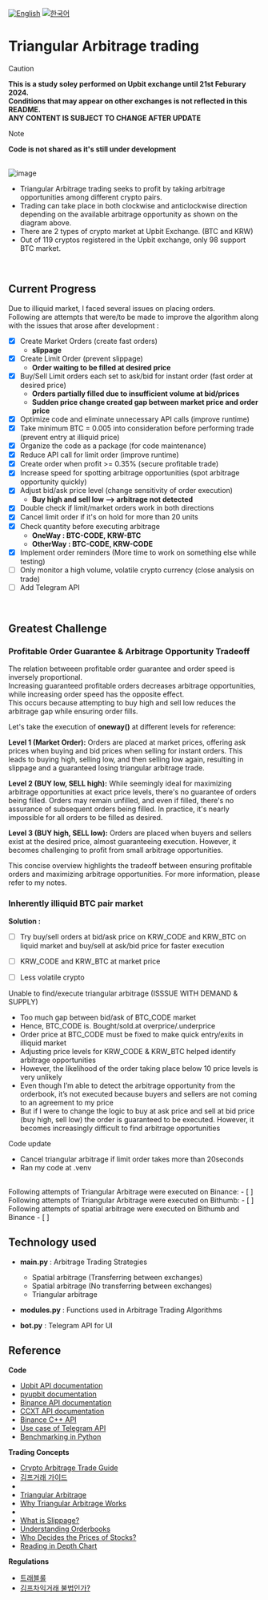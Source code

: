 [![English](https://img.shields.io/badge/lang-English-blue.svg)](https://github.com/juho-creator/ArbitrageTrading/blob/main/README.md)
[![한국어](https://img.shields.io/badge/lang-한국어-red.svg)](https://github.com/juho-creator/ArbitrageTrading/blob/main/README.KR.md)

# Triangular Arbitrage trading 
 > [!CAUTION]  
>**This is a study soley performed on Upbit exchange until 21st Feburary 2024. </br>
Conditions that may appear on other exchanges is not reflected in this README. </br>
ANY CONTENT IS SUBJECT TO CHANGE AFTER UPDATE**

> [!NOTE]
>**Code is not shared as it's still under development**
</br></br>

![image](https://github.com/juho-creator/ArbitrageTrading/assets/72856990/a9c56335-69fd-4df9-9e00-2a9b42946890)

- Triangular Arbitrage trading seeks to profit by taking arbitrage opportunities among different crypto pairs. </br>
- Trading can take place in both clockwise and anticlockwise direction depending on the available arbitrage opportunity as shown on the diagram above.
- There are 2 types of crypto market at Upbit Exchange. (BTC and KRW)
- Out of 119 cryptos registered in the Upbit exchange, only 98 support BTC market. 


</br>

## Current Progress 
Due to illiquid market, I faced several issues on placing orders. </br>
Following are attempts that were/to be made to improve the algorithm along with the issues that arose after development : 
- [x] Create Market Orders (create fast orders)
   - **slippage**
- [X] Create Limit Order (prevent slippage)
   - **Order waiting to be filled at desired price**
- [X] Buy/Sell Limit orders each set to ask/bid for instant order (fast order at desired price)
   - **Orders partially filled due to insufficient volume at bid/prices**
   - **Sudden price change created gap between market price and order price**
- [X] Optimize code and eliminate unnecessary API calls (improve runtime)
- [X] Take minimum BTC = 0.005 into consideration before performing trade (prevent entry at illiquid price)
- [X] Organize the code as a package (for code maintenance)
- [X] Reduce API call for limit order (improve runtime) 
- [X] Create order when profit >= 0.35% (secure profitable trade)
- [X] Increase speed for spotting arbitrage opportunities (spot arbitrage opportunity quickly) 
- [X] Adjust bid/ask price level (change sensitivity of order execution)
  - **Buy high and sell low --> arbitrage not detected**
- [X] Double check if limit/market orders work in both directions
- [X]  Cancel limit order if it's on hold for more than 20 units
- [X]  Check quantity before executing arbitrage
   - **OneWay : BTC-CODE, KRW-BTC**
   - **OtherWay : BTC-CODE, KRW-CODE**
- [X] Implement order reminders (More time to work on something else while testing)
- [ ] Only monitor a high volume, volatile crypto currency (close analysis on trade)
- [ ] Add Telegram API
</br>

## Greatest Challenge

### Profitable Order Guarantee & Arbitrage Opportunity Tradeoff

The relation betweeen profitable order guarantee and order speed is inversely proportional.</br>
Increasing guaranteed profitable orders decreases arbitrage opportunities, while increasing order speed has the opposite effect. </br>
This occurs because attempting to buy high and sell low reduces the arbitrage gap while ensuring order fills.</br>

Let's take the execution of **oneway()** at different levels for reference:

**Level 1 (Market Order):**
Orders are placed at market prices, offering ask prices when buying and bid prices when selling for instant orders. This leads to buying high, selling low, and then selling low again, resulting in slippage and a guaranteed losing triangular arbitrage trade.

**Level 2 (BUY low, SELL high):**
While seemingly ideal for maximizing arbitrage opportunities at exact price levels, there's no guarantee of orders being filled. Orders may remain unfilled, and even if filled, there's no assurance of subsequent orders being filled. In practice, it's nearly impossible for all orders to be filled as desired.

**Level 3 (BUY high, SELL low):**
Orders are placed when buyers and sellers exist at the desired price, almost guaranteeing execution. However, it becomes challenging to profit from small arbitrage opportunities.

This concise overview highlights the tradeoff between ensuring profitable orders and maximizing arbitrage opportunities. For more information, please refer to my notes.

### Inherently illiquid BTC pair market

**Solution :**  </br>
- [ ] Try buy/sell orders at bid/ask price on KRW_CODE and KRW_BTC on liquid market and  buy/sell at ask/bid price for faster execution
- [ ]  KRW_CODE and KRW_BTC at market price
- [ ] Less volatile crypto


Unable to find/execute triangular arbitrage (ISSSUE WITH DEMAND & SUPPLY)
- Too much gap between bid/ask of BTC_CODE market
- Hence, BTC_CODE is. Bought/sold.at overprice/.underprice
- Order price at BTC_CODE must be fixed to make quick entry/exits in illiquid market
- Adjusting price levels for KRW_CODE & KRW_BTC helped identify arbitrage opportunities
- However, the likelihood of the order taking place below 10 price levels is very unlikely
- Even though I’m able to detect the arbitrage opportunity from the orderbook, it’s not executed because buyers and sellers are not coming to an agreement to my price
- But if I were to change the logic to buy at ask price and sell at bid price (buy high, sell low) the order is guaranteed to be executed. However, it becomes increasingly difficult to find arbitrage opportunities



Code update
 - Cancel triangular arbitrage if limit order takes more than 20seconds
- Ran my code at .venv








</br>
Following attempts of Triangular Arbitrage were executed on Binance: 
- [ ] 

</br>
Following attempts of Triangular Arbitrage were executed on Bithumb: 
- [ ] 


</br>
Following attempts of spatial arbitrage were executed on Bithumb and Binance 
- [ ] 





## Technology used
- **main.py** : Arbitrage Trading Strategies
  - Spatial arbitrage (Transferring between exchanges)
  - Spatial arbitrage  (No transferring between exchanges)
  - Triangular arbitrage
  
- **modules.py** : Functions used in Arbitrage Trading Algorithms
- **bot.py** : Telegram API for UI

## Reference
**Code**
- [Upbit API documentation](https://docs.upbit.com/reference/%EC%A0%84%EC%B2%B4-%EA%B3%84%EC%A2%8C-%EC%A1%B0%ED%9A%8C)
- [pyupbit documentation](https://github.com/sharebook-kr/pyupbit?tab=readme-ov-file)
- [Binance API documentation](https://binance-docs.github.io/apidocs/spot/en/)
- [CCXT API documentation](https://docs.ccxt.com)
-	 [Binance C++ API](https://github.com/binance-exchange/binacpp)
- [Use case of Telegram API](https://charliethewanderer.medium.com/scrape-news-and-corporate-announcements-in-real-time-2-deployment-27ae489f598a)
- [Benchmarking in Python](https://www.youtube.com/watch?v=DBoobQxqiQw)
  
**Trading Concepts**
- [Crypto Arbitrage Trade Guide](https://coincodecap.com/crypto-arbitrage-guide-how-to-make-money-as-a-beginner)
- [김프거래 가이드](https://charlietrip.tistory.com/19)
- 
- [Triangular Arbitrage](https://www.youtube.com/watch?v=lKu2LAgEcpU)
- [Why Triangular Arbitrage Works](https://www.youtube.com/clip/UgkxjqQU0dMrhLZH7qmjGzrWW1lKQGeSzllp)
-
- [What is Slippage?](https://www.youtube.com/watch?v=gaVYPGrxykw)
- [Understanding Orderbooks](https://www.youtube.com/watch?v=Jxyuf-cDKeg)
- [Who Decides the Prices of Stocks?](https://www.youtube.com/watch?v=HxNH7xi4zq8)
- [Reading in Depth Chart](https://youtube.com/clip/Ugkx0c5M3OF96EjkuDo8IfXJGjiR6XCdZ8_f?si=jnnrMETCA_Mn0iLC)


**Regulations**
- [트래블룰](https://upbitcs.zendesk.com/hc/ko/articles/4498679629337-%ED%8A%B8%EB%9E%98%EB%B8%94%EB%A3%B0-%EC%95%8C%EC%95%84%EB%B3%B4%EA%B8%B0)
- [김프차익거래 불법인가?](https://youtube.com/shorts/YF3FK_4NOmM?si=ZgVCQ__LfEPyzb97)

